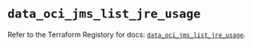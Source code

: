 # `data_oci_jms_list_jre_usage`

Refer to the Terraform Registory for docs: [`data_oci_jms_list_jre_usage`](https://registry.terraform.io/providers/oracle/oci/6.18.0/docs/data-sources/jms_list_jre_usage).
